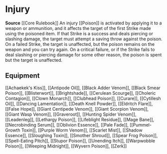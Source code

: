 ﻿---
id: '97'
name: Injury
rarity: Common
source: '[[DATABASE/source/Core Rulebook|Core Rulebook]]'
trait:
- Injury
type: Trait

---
# Injury

**Source** [[Core Rulebook]] 
An injury [[Poison]] is activated by applying it to a weapon or ammunition, and it affects the target of the first Strike made using the poisoned item. If that Strike is a success and deals piercing or slashing damage, the target must attempt a saving throw against the poison. On a failed Strike, the target is unaffected, but the poison remains on the weapon and you can try again. On a critical failure, or if the Strike fails to deal slashing or piercing damage for some other reason, the poison is spent but the target is unaffected.

## Equipment

[[Achaekek's Kiss]], [[Antipode Oil]], [[Black Adder Venom]], [[Black Smear Poison]], [[Blisterwort]], [[Brightshade]], [[Cerulean Scourge]], [[Choleric Contagion]], [[Clown Monarch]], [[Clubhead Poison]], [[Curare]], [[Cytillesh Oil]], [[Dancing Lamentation]], [[Death Knell Powder]], [[Eldritch Flare]], [[False Hope]], [[Giant Centipede Venom]], [[Giant Scorpion Venom]], [[Giant Wasp Venom]], [[Graveroot]], [[Hunting Spider Venom]], [[Leadenleg]], [[Lethargy Poison]], [[Lifeblight Residue]], [[Mage Bane]], [[Necrobinding Serum]], [[Oblivion Essence]], [[Pale Fade]], [[Pummel-Growth Toxin]], [[Purple Worm Venom]], [[Scarlet Mist]], [[Shadow Essence]], [[Sloughing Toxin]], [[Smother Shroud]], [[Spear Frog Poison]], [[Spell-Eating Pitch]], [[Stupor Poison]], [[Unending Itch]], [[Warpwobble Poison]], [[Weeping Midnight]], [[Wyvern Poison]], [[Zerk]]